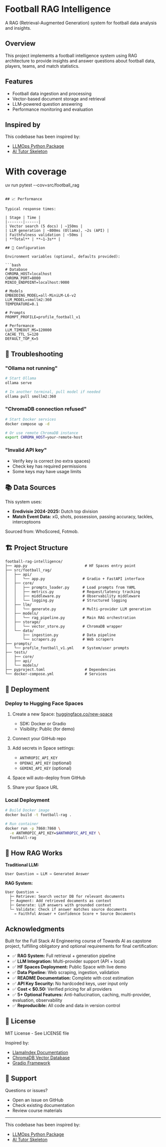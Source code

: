 # Football RAG Intelligence

A RAG (Retrieval-Augmented Generation) system for football data analysis and insights.

## Overview

This project implements a football intelligence system using RAG architecture to provide insights and answer questions about football data, players, teams, and match statistics.

## Features

- Football data ingestion and processing
- Vector-based document storage and retrieval
- LLM-powered question answering
- Performance monitoring and evaluation

## Inspired by

This codebase has been inspired by:
- [LLMOps Python Package](https://github.com/callmesora/llmops-python-package)
- [AI Tutor Skeleton](https://github.com/towardsai/ai-tutor-skeleton/tree/main)





# With coverage
uv run pytest --cov=src/football_rag
```

## 📈 Performance

Typical response times:

| Stage | Time |
|-------|------|
| Vector search (5 docs) | ~150ms |
| LLM generation | ~800ms (Ollama), ~2s (API) |
| Faithfulness validation | ~50ms |
| **Total** | **~1-3s** |

## 🔧 Configuration

Environment variables (optional, defaults provided):

```bash
# Database
CHROMA_HOST=localhost
CHROMA_PORT=8000
MINIO_ENDPOINT=localhost:9000

# Models
EMBEDDING_MODEL=all-MiniLM-L6-v2
LLM_MODEL=smollm2:360
TEMPERATURE=0.1

# Prompts
PROMPT_PROFILE=profile_football_v1

# Performance
LLM_TIMEOUT_MS=120000
CACHE_TTL_S=120
DEFAULT_TOP_K=5
```

## 🐛 Troubleshooting

### "Ollama not running"
```bash
# Start Ollama
ollama serve

# In another terminal, pull model if needed
ollama pull smollm2:360
```

### "ChromaDB connection refused"
```bash
# Start Docker services
docker compose up -d

# Or use remote ChromaDB instance
export CHROMA_HOST=your-remote-host
```

### "Invalid API key"
- Verify key is correct (no extra spaces)
- Check key has required permissions
- Some keys may have usage limits

## 📚 Data Sources

This system uses:
- **Eredivisie 2024-2025:** Dutch top division
- **Match Event Data:** xG, shots, possession, passing accuracy, tackles, interceptoons

Sourced from: WhoScored, Fotmob.

## 🏗️ Project Structure

```
football-rag-intelligence/
├── app.py                          # HF Spaces entry point
├── src/football_rag/
│   ├── api/
│   │   └── app.py                 # Gradio + FastAPI interface
│   ├── core/
│   │   ├── prompts_loader.py      # Load prompts from YAML
│   │   ├── metrics.py             # Request/latency tracking
│   │   ├── middleware.py          # Observability middleware
│   │   └── logging.py             # Structured logging
│   ├── llm/
│   │   └── generate.py            # Multi-provider LLM generation
│   ├── models/
│   │   └── rag_pipeline.py        # Main RAG orchestration
│   ├── storage/
│   │   └── vector_store.py        # ChromaDB wrapper
│   └── data/
│       ├── ingestion.py           # Data pipeline
│       └── scrapers.py            # Web scrapers
├── prompts/
│   └── profile_football_v1.yml    # System/user prompts
├── tests/
│   ├── core/
│   ├── api/
│   └── models/
├── pyproject.toml                  # Dependencies
└── docker-compose.yml              # Services
```

## 🚀 Deployment

### Deploy to Hugging Face Spaces

1. Create a new Space: [huggingface.co/new-space](https://huggingface.co/new-space)
   - SDK: Docker or Gradio
   - Visibility: Public (for demo)

2. Connect your GitHub repo

3. Add secrets in Space settings:
   - `ANTHROPIC_API_KEY`
   - `OPENAI_API_KEY` (optional)
   - `GEMINI_API_KEY` (optional)

4. Space will auto-deploy from GitHub

5. Share your Space URL

### Local Deployment

```bash
# Build Docker image
docker build -t football-rag .

# Run container
docker run -p 7860:7860 \
  -e ANTHROPIC_API_KEY=$ANTHROPIC_API_KEY \
  football-rag
```

## 📖 How RAG Works

**Traditional LLM:**
```
User Question → LLM → Generated Answer
```

**RAG System:**
```
User Question →
  ├─ Retrieve: Search vector DB for relevant documents
  ├─ Augment: Add retrieved documents as context
  ├─ Generate: LLM answers with grounded context
  └─ Validate: Check if answer matches source documents
    → Faithful Answer + Confidence Score + Source Documents
```

## Acknowledgments

Built for the Full Stack AI Engineering course of Towards AI as capstone project, fulfilling obligatory and optional requirements for final certification:

- ✅ **RAG System:** Full retrieval + generation pipeline
- ✅ **LLM Integration:** Multi-provider support (API + local)
- ✅ **HF Spaces Deployment:** Public Space with live demo
- ✅ **Data Pipeline:** Web scraping, ingestion, validation
- ✅ **README Documentation:** Complete with cost estimation
- ✅ **API Key Security:** No hardcoded keys, user input only
- ✅ **Cost < $0.50:** Verified pricing for all providers
- ✅ **5+ Optional Features:** Anti-hallucination, caching, multi-provider, evaluation, observability
- ✅ **Reproducible:** All code and data in version control

## 📝 License

MIT License - See LICENSE file

Inspired by:
- [LlamaIndex Documentation](https://docs.llamaindex.ai/)
- [ChromaDB Vector Database](https://www.trychroma.com/)
- [Gradio Framework](https://www.gradio.app/)

## 📧 Support

Questions or issues?
- Open an issue on GitHub
- Check existing documentation
- Review course materials

---

This codebase has been inspired by:
- [LLMOps Python Package](https://github.com/callmesora/llmops-python-package)
- [AI Tutor Skeleton](https://github.com/towardsai/ai-tutor-skeleton/tree/main)
